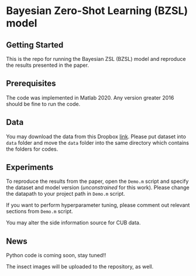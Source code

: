 # Bayesian Zero-Shot Learning (BZSL) model

## Getting Started

This is the repo for running the Bayesian ZSL (BZSL) model and reproduce the results presented in the paper.

## Prerequisites

The code was implemented in Matlab 2020. Any version greater 2016 should be fine to run the code.

## Data

You may download the data from this Dropbox [link](https://www.dropbox.com/sh/gt6tkech0nvftk5/AADOUJc_Bty3sqOsqWHxhmULa?dl=0). Please put dataset into `data` folder and move the `data` folder into the same directory which contains the folders for codes.

## Experiments

To reproduce the results from the paper, open the `Demo.m` script and specify the dataset and model version (*unconstrained* for this work). Please change the datapath to your project path in `Demo.m` script.

If you want to perform hyperparameter tuning, please comment out relevant sections from `Demo.m` script.

You may alter the side information source for CUB data.
 
 ## News
 Python code is coming soon, stay tuned!!
 
 The insect images will be uploaded to the repository, as well.

